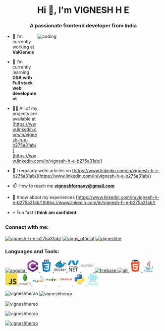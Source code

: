 <h1 align="center">Hi 👋, I'm VIGNESH H E</h1>
<h3 align="center">A passionate frontend developer from India</h3>
<img align="right" alt="coding" width=400px height =400px src="https://media.tenor.com/Aw2-4sShkCUAAAAd/coding.gif">

- 🔭 I’m currently working at **ValGeneis**

- 🌱 I’m currently learning **DSA with Full stack web development**

- 👨‍💻 All of my projects are available at [https://www.linkedin.com/in/vignesh-h-e-b275a31ab/](https://www.linkedin.com/in/vignesh-h-e-b275a31ab/)

- 📝 I regularly write articles on [https://www.linkedin.com/in/vignesh-h-e-b275a31ab/](https://www.linkedin.com/in/vignesh-h-e-b275a31ab/)

- 📫 How to reach me **vigneshfornavy@gmail.com**

- 📄 Know about my experiences [https://www.linkedin.com/in/vignesh-h-e-b275a31ab/](https://www.linkedin.com/in/vignesh-h-e-b275a31ab/)

- ⚡ Fun fact **I think am confident**

<h3 align="left">Connect with me:</h3>
<p align="left">
<a href="https://linkedin.com/in/vignesh-h-e-b275a31ab/" target="blank"><img align="center" src="https://raw.githubusercontent.com/rahuldkjain/github-profile-readme-generator/master/src/images/icons/Social/linked-in-alt.svg" alt="vignesh-h-e-b275a31ab/" height="30" width="40" /></a>
<a href="https://instagram.com/vigus_official" target="blank"><img align="center" src="https://raw.githubusercontent.com/rahuldkjain/github-profile-readme-generator/master/src/images/icons/Social/instagram.svg" alt="vigus_official" height="30" width="40" /></a>
<a href="https://www.leetcode.com/vigneshhe" target="blank"><img align="center" src="https://raw.githubusercontent.com/rahuldkjain/github-profile-readme-generator/master/src/images/icons/Social/leet-code.svg" alt="vigneshhe" height="30" width="40" /></a>
</p>

<h3 align="left">Languages and Tools:</h3>
<p align="left"> <a href="https://angular.io" target="_blank" rel="noreferrer"> <img src="https://angular.io/assets/images/logos/angular/angular.svg" alt="angular" width="40" height="40"/> </a> <a href="https://www.w3schools.com/cs/" target="_blank" rel="noreferrer"> <img src="https://raw.githubusercontent.com/devicons/devicon/master/icons/csharp/csharp-original.svg" alt="csharp" width="40" height="40"/> </a> <a href="https://www.w3schools.com/css/" target="_blank" rel="noreferrer"> <img src="https://raw.githubusercontent.com/devicons/devicon/master/icons/css3/css3-original-wordmark.svg" alt="css3" width="40" height="40"/> </a> <a href="https://www.docker.com/" target="_blank" rel="noreferrer"> <img src="https://raw.githubusercontent.com/devicons/devicon/master/icons/docker/docker-original-wordmark.svg" alt="docker" width="40" height="40"/> </a> <a href="https://dotnet.microsoft.com/" target="_blank" rel="noreferrer"> <img src="https://raw.githubusercontent.com/devicons/devicon/master/icons/dot-net/dot-net-original-wordmark.svg" alt="dotnet" width="40" height="40"/> </a> <a href="https://expressjs.com" target="_blank" rel="noreferrer"> <img src="https://raw.githubusercontent.com/devicons/devicon/master/icons/express/express-original-wordmark.svg" alt="express" width="40" height="40"/> </a> <a href="https://firebase.google.com/" target="_blank" rel="noreferrer"> <img src="https://www.vectorlogo.zone/logos/firebase/firebase-icon.svg" alt="firebase" width="40" height="40"/> </a> <a href="https://git-scm.com/" target="_blank" rel="noreferrer"> <img src="https://www.vectorlogo.zone/logos/git-scm/git-scm-icon.svg" alt="git" width="40" height="40"/> </a> <a href="https://www.w3.org/html/" target="_blank" rel="noreferrer"> <img src="https://raw.githubusercontent.com/devicons/devicon/master/icons/html5/html5-original-wordmark.svg" alt="html5" width="40" height="40"/> </a> <a href="https://www.java.com" target="_blank" rel="noreferrer"> <img src="https://raw.githubusercontent.com/devicons/devicon/master/icons/java/java-original.svg" alt="java" width="40" height="40"/> </a> <a href="https://developer.mozilla.org/en-US/docs/Web/JavaScript" target="_blank" rel="noreferrer"> <img src="https://raw.githubusercontent.com/devicons/devicon/master/icons/javascript/javascript-original.svg" alt="javascript" width="40" height="40"/> </a> <a href="https://www.mongodb.com/" target="_blank" rel="noreferrer"> <img src="https://raw.githubusercontent.com/devicons/devicon/master/icons/mongodb/mongodb-original-wordmark.svg" alt="mongodb" width="40" height="40"/> </a> <a href="https://www.mysql.com/" target="_blank" rel="noreferrer"> <img src="https://raw.githubusercontent.com/devicons/devicon/master/icons/mysql/mysql-original-wordmark.svg" alt="mysql" width="40" height="40"/> </a> <a href="https://nodejs.org" target="_blank" rel="noreferrer"> <img src="https://raw.githubusercontent.com/devicons/devicon/master/icons/nodejs/nodejs-original-wordmark.svg" alt="nodejs" width="40" height="40"/> </a> <a href="https://www.oracle.com/" target="_blank" rel="noreferrer"> <img src="https://raw.githubusercontent.com/devicons/devicon/master/icons/oracle/oracle-original.svg" alt="oracle" width="40" height="40"/> </a> <a href="https://www.python.org" target="_blank" rel="noreferrer"> <img src="https://raw.githubusercontent.com/devicons/devicon/master/icons/python/python-original.svg" alt="python" width="40" height="40"/> </a> <a href="https://reactjs.org/" target="_blank" rel="noreferrer"> <img src="https://raw.githubusercontent.com/devicons/devicon/master/icons/react/react-original-wordmark.svg" alt="react" width="40" height="40"/> </a> </p>

<p><img align="left" src="https://github-readme-stats.vercel.app/api/top-langs?username=vigneshherao&show_icons=true&locale=en&layout=compact" alt="vigneshherao" /></p>

<p>&nbsp;<img align="center" src="https://github-readme-stats.vercel.app/api?username=vigneshherao&show_icons=true&locale=en" alt="vigneshherao" /></p>

<p><img align="center" src="https://github-readme-streak-stats.herokuapp.com/?user=vigneshherao&" alt="vigneshherao" /></p>


<p align="left"> <img src="https://komarev.com/ghpvc/?username=vigneshherao&label=Profile%20views&color=0e75b6&style=flat" alt="vigneshherao" /> </p>

<p align="left"> <a href="https://github.com/ryo-ma/github-profile-trophy"><img src="https://github-profile-trophy.vercel.app/?username=vigneshherao" alt="vigneshherao" /></a> </p>
